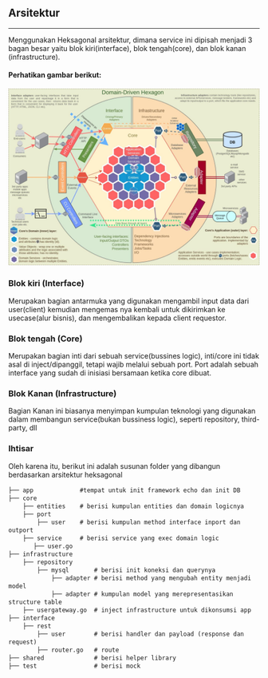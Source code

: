 ## Arsitektur
<hr/>
Menggunakan Heksagonal arsitektur, dimana service ini dipisah menjadi 3 bagan besar yaitu blok kiri(interface), blok tengah(core), dan blok kanan (infrastructure).

#### Perhatikan gambar berikut:
<img src="hexa_arch.jpeg">

### Blok kiri (Interface)
Merupakan bagian antarmuka yang digunakan mengambil input data dari user(client) kemudian mengemas nya kembali untuk dikirimkan ke usecase(alur bisnis), dan mengembalikan kepada client requestor.

### Blok tengah (Core)
Merupakan bagian inti dari sebuah service(bussines logic), inti/core ini tidak asal di inject/dipanggil, tetapi wajib melalui sebuah port. Port adalah sebuah interface yang sudah di inisiasi bersamaan ketika core dibuat.

### Blok Kanan (Infrastructure)
Bagian Kanan ini biasanya menyimpan kumpulan teknologi yang digunakan dalam membangun service(bukan bussiness logic), seperti repository, third-party, dll

### Ihtisar
Oleh karena itu, berikut ini adalah susunan folder yang dibangun berdasarkan arsitektur heksagonal

```
├── app             #tempat untuk init framework echo dan init DB
├── core
    ├── entities    # berisi kumpulan entities dan domain logicnya
    ├── port
        ├── user    # berisi kumpulan method interface inport dan outport
    ├── service     # berisi service yang exec domain logic
       ├── user.go              
├── infrastructure 
    ├── repository
        ├── mysql       # berisi init koneksi dan querynya
            ├── adapter # berisi method yang mengubah entity menjadi model
            ├── adapter # kumpulan model yang merepresentasikan structure table
    ├── usergateway.go  # inject infrastructure untuk dikonsumsi app
├── interface
    ├── rest
        ├── user        # berisi handler dan payload (response dan request)  
        ├── router.go   # route 
├── shared              # berisi helper library
├── test                # berisi mock
```